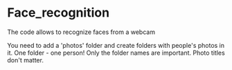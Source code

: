 # Face_recognition
The code allows to recognize faces from a webcam

You need to add a 'photos' folder and create folders with people's photos in it. One folder - one person!
Only the folder names are important. Photo titles don't matter.
